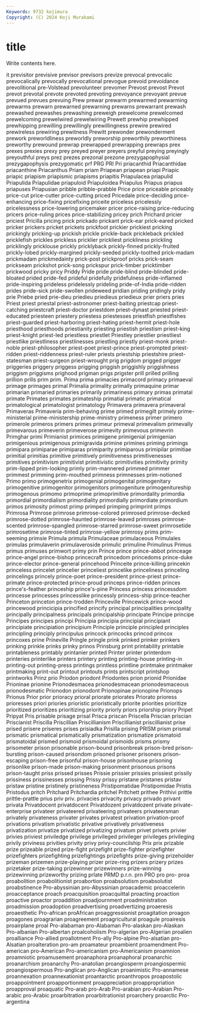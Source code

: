 ```yaml
---
Keywords: 9732 kojimura
Copyright: (C) 2024 Koji Murakami
---
```


# title

Write contents here.



it
previsitor previsive previsor previsors previze prevocal prevocalic prevocalically prevocally prevocational
prevogue prevoid prevoidance prevolitional pre-Volstead prevolunteer prevomer Prevost prevost Prevot
prevot prevotal prevote prevoted prevoting prevoyance prevoyant prevue prevued prevues
prevuing Prew prewar prewarm prewarmed prewarming prewarms prewarn prewarned prewarning
prewarns prewarrant prewash prewashed prewashes prewashing preweigh prewelcome prewelcomed prewelcoming
prewelwired prewelwiring Prewett prewhip prewhipped prewhipping prewilling prewillingly prewillingness prewire
prewired prewireless prewiring prewitness Prewitt prewonder prewonderment prework preworldliness preworldly
preworship preworthily preworthiness preworthy prewound prewrap prewrapped prewrapping prewraps prex
prexes prexies prexy prey preyed preyer preyers preyful preying preyingly
preyouthful preys prez prezes prezonal prezone prezygapophysial prezygapophysis prezygomatic prf
PRG PRI Pri priacanthid Priacanthidae priacanthine Priacanthus Priam priam Priapean
priapean priapi Priapic priapic priapism priapismic priapisms priapitis Priapulacea priapulid
Priapulida Priapulidae priapuloid Priapuloidea Priapulus Priapus priapus priapuses Priapusian pribble
pribble-prabble Price price priceable priceably price-cut price-cutter price-cutting priced Pricedale
price-deciding price-enhancing price-fixing pricefixing priceite priceless pricelessly pricelessness price-lowering pricemaker
pricer price-raising price-reducing pricers price-ruling prices price-stabilizing pricey prich Prichard
pricier priciest Pricilla pricing prick prickado prickant prick-ear prick-eared pricked
pricker prickers pricket prickets prickfoot prickier prickiest pricking prickingly pricking-up
prickish prickle prickle-back prickleback prickled pricklefish prickles prickless pricklier prickliest
prickliness prickling pricklingly pricklouse prickly pricklyback prickly-finned prickly-fruited prickly-lobed prickly-margined
prickly-seeded prickly-toothed prick-madam prickmadam prickmedainty prick-post prickproof pricks prick-seam prickseam
prickshot prick-song prickspur prick-timber pricktimber prickwood pricky pricy Priddy Pride
pride pride-blind pride-blinded pride-bloated prided pride-fed prideful pridefully pridefulness pride-inflamed
pride-inspiring prideless pridelessly prideling pride-of-India pride-ridden prides pride-sick pride-swollen prideweed
pridian priding pridingly pridy prie Priebe pried prie-dieu priedieu priedieus
priedieux prier priers pries Priest priest priestal priest-astronomer priest-baiting priestcap
priest-catching priestcraft priest-doctor priestdom priest-dynast priested priest-educated priesteen priestery priestess
priestesses priestfish priestfishes priest-guarded priest-harboring priest-hating priest-hermit priest-hole priesthood priesthoods
priestianity priesting priestish priestism priest-king priest-knight priest-led priestless priestlet Priestley
priestlier priestliest priestlike priestliness priestlinesses priestling priestly priest-monk priest-noble priest-philosopher
priest-poet priest-prince priest-prompted priest-ridden priest-riddenness priest-ruler priests priestship priestshire priest-statesman
priest-surgeon priest-wrought prig prigdom prigged prigger priggeries priggery priggess prigging
priggish priggishly priggishness priggism priggisms prighood prigman prigs prigster prill
prilled prilling prillion prills prim prim. Prima prima primacies primacord
primacy primaeval primage primages primal Primalia primality primally primaquine primar
primarian primaried primaries primarily primariness primary primas primatal primate Primates
primates primateship primatial primatic primatical primatological primatologist primatology Primavera primavera
primaveral Primaveras Primaveria prim-behaving prime primed primegilt primely prime-ministerial prime-ministership
prime-ministry primeness primer primero primerole primeros primers primes primeur primeval
primevalism primevally primevarous primeverin primeverose primevity primevous primevrin Primghar primi
Primianist primices primigene primigenial primigenian primigenious primigenous primigravida primine primines
priming primings primipara primiparae primiparas primiparity primiparous primipilar primitiae primitial
primitias primitive primitively primitiveness primitivenesses primitives primitivism primitivist primitivistic primitivities
primitivity primity prim-lipped prim-looking primly prim-mannered primmed primmer primmest primming
prim-mouthed primness primnesses prim-notioned Primo primo primogenetrix primogenial primogenital primogenitary
primogenitive primogenitor primogenitors primogeniture primogenitureship primogenous primomo primoprime primoprimitive primordality
primordia primordial primordialism primordiality primordially primordiate primordium primos primosity primost
primp primped primping primprint primps Primrosa Primrose primrose primrose-colored primrosed
primrose-decked primrose-dotted primrose-haunted primrose-leaved primroses primrose-scented primrose-spangled primrose-starred primrose-sweet primrosetide
primrosetime primrose-tinted primrose-yellow primrosy prims prim-seeming primsie Primula primula Primulaceae
primulaceous Primulales primulas primulaverin primulaveroside primulic primuline Primulinus Primus primus
primuses primwort primy prin Prince prince prince-abbot princeage prince-angel prince-bishop
princecraft princedom princedoms prince-duke prince-elector prince-general princehood Princeite prince-killing princekin
princeless princelet princelier princeliest princelike princeliness princeling princelings princely prince-poet
prince-president prince-priest prince-primate prince-protected prince-proud princeps prince-ridden princes prince's-feather princeship
prince's-pine Princess princess princessdom princesse princesses princesslike princessly princess-ship prince-teacher
Princeton princeton prince-trodden Princeville Princewick prince-wood princewood princicipia princified princify
principal principalities principality principally principalness principals principalship principate Principe principe
Principes principes principi Principia principia principial principiant principiate principiation principium
Principle principle principled principles principling principly principulus princock princocks princod
princox princoxes prine Prineville Pringle pringle prink prinked prinker prinkers
prinking prinkle prinks prinky prinos Prinsburg print printability printable printableness
printably printanier printed Printer printer printerdom printeries printerlike printers printery
printing printing-house printing-in printing-out printing-press printings printless printline printmake printmaker
printmaking print-out printout printouts prints printscript printshop printworks Prinz prio
Priodon priodont Priodontes prion prionid Prionidae Prioninae prionine Prionodesmacea prionodesmacean
prionodesmaceous prionodesmatic Prionodon prionodont Prionopinae prionopine Prionops Prionus Prior prior
prioracy prioral priorate priorates Priorato prioress prioresses priori priories prioristic
prioristically priorite priorities prioritize prioritized prioritizes prioritizing priority priorly priors
priorship priory Pripet Pripyat Pris prisable prisage prisal Prisca priscan
Priscella Priscian priscian Priscianist Priscilla Priscillian Priscillianism Priscillianist priscillianist prise
prised prisere priseres prises prisiadka Prisilla prising PRISM prism prismal
prismatic prismatical prismatically prismatization prismatize prismatoid prismatoidal prismed prismoid prismoidal
prismoids prisms prismy prisometer prison prisonable prison-bound prisonbreak prison-bred prison-bursting
prison-caused prisondom prisoned prisoner prisoners prison-escaping prison-free prisonful prison-house prisonhouse
prisoning prisonlike prison-made prison-making prisonment prisonous prisons prison-taught priss prissed
prisses Prissie prissier prissies prissiest prissily prissiness prissinesses prissing Prissy
prissy pristane pristanes pristav pristaw pristine pristinely pristineness Pristipomatidae Pristipomidae
Pristis Pristodus pritch Pritchard Pritchardia pritchel Pritchett prithee Prithivi prittle
prittle-prattle prius priv priv. privacies privacity privacy privado privant privata
Privatdocent privatdocent Privatdozent privatdozent private private-enterprise privateer privateered privateering privateers
privateersman privately privateness privater privates privatest privation privation-proof privations privatism
privatistic privative privatively privativeness privatization privatize privatized privatizing privatum privet
privets privier privies priviest priviledge privilege privileged privileger privileges privileging
privily priviness privities privity privy privy-councilship Prix prix prizable prize
prizeable prized prize-fight prizefight prize-fighter prizefighter prizefighters prizefighting prizefightings prizefights
prize-giving prizeholder prizeman prizemen prize-playing prizer prize-ring prizers prizery prizes
prizetaker prize-taking prizewinner prizewinners prize-winning prizewinning prizeworthy prizing prlate PRMD
p.r.n. prn PRO pro pro- proa proabolition proabolitionist proabortion proabsolutism
proabsolutist proabstinence Pro-abyssinian pro-Abyssinian proacademic proaccelerin proacceptance proach proacquisition proacquittal
proacting proaction proactive proactor proaddition proadjournment proadministration proadmission proadoption proadvertising
proadvertizing proaeresis proaesthetic Pro-african proAfrican proaggressionist proagitation proagon proagones proagrarian
proagreement proagricultural proagule proairesis proairplane proal Pro-alabaman pro-Alabaman Pro-alaskan pro-Alaskan
Pro-albanian Pro-albertan proalcoholism Pro-algerian pro-Algerian proalien proalliance Pro-allied proallotment Pro-ally
Pro-alpine Pro-alsatian pro-Alsatian proalteration pro-am proamateur proambient proamendment Pro-american pro-American
Pro-americanism pro-Americanism proamnion proamniotic proamusement proanaphora proanaphoral proanarchic proanarchism proanarchy
Pro-anatolian proangiosperm proangiospermic proangiospermous Pro-anglican pro-Anglican proanimistic Pro-annamese proannexation proannexationist
proantarctic proanthropos proapostolic proappointment proapportionment proappreciation proappropriation proapproval proaquatic Pro-arab
pro-Arab Pro-arabian pro-Arabian Pro-arabic pro-Arabic proarbitration proarbitrationist proarchery proarctic Pro-argentina
